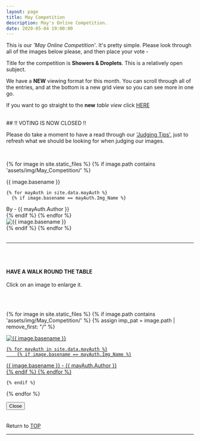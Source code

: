 ```yaml
---
layout: page
title: May Competition
description: May's Online Competition.
date: 2020-05-04 19:00:00
---
```



This is our _'May Online Competition'_. It's pretty simple. Please look through all of the images below please, and then place your vote - <!-- <a target="_blank" href="https://surveyhero.com/c/d3e7a72b">VOTE HERE</a>  -->


<p>Title for the competition is <strong>Showers &amp; Droplets</strong>. This is a relatively open subject.</p> 

<p>We have a <strong>NEW</strong> viewing format for this month. You can scroll through all of the entries, and at the bottom is a new grid view so you can see more in one go.</p>

If you want to go straight to the __new__ *table view* click <a href="#tableView">HERE</a>

<br>
## !! VOTING IS NOW CLOSED !!
<br>

<p>Please do take a moment to have a read through our <a href="{{ site.baseurl }}/Judging_Images/" target="_blank">'Judging Tips'</a>, just to refresh what we should be looking for when judging our images.</p> 



<br>

<!-- This loops through all the images in specified folder -->
{% for image in site.static_files %}
    {% if image.path contains 'assets/img/May_Competition/' %}
<div class="Number">{{ image.basename }}</div>

<!-- This runs and checks if there is a matching author in the file -->
    {% for mayAuth in site.data.mayAuth %}
      {% if image.basename == mayAuth.Img_Name %}
<div class="subName">By - {{ mayAuth.Author }}</div>
      {% endif %}
    {% endfor %}


<div>
    <img class="col three Comp_Img" src="{{ site.baseurl }}{{ image.path }}" alt="{{ image.basename }}">
</div>
    {% endif %}
{% endfor %}



<br>
<br>

<hr id="tableView">

<br>
<br>

<div class="col three caption">
    <h4>HAVE A WALK ROUND THE TABLE </h4>
    <p>Click on an image to enlarge it.</p>    
</div>

<br>
<br>


<!-- MASONARY GRID -->
<div class="full-width">
	<div class="grid">

{% for image in site.static_files %}
    {% if image.path contains 'assets/img/May_Competition/' %}
        {% assign imp_pat = image.path | remove_first: "/" %}
<div class="grid__item" data-size="1280x1280">  
    <a href="{{ site.baseurl }}{{ image.path }}" class="img-wrap" alt="{{ image.basename }}">
        <img src="{{ site.baseurl }}{{ image.path }}" alt="{{ image.basename }}" />

    {% for mayAuth in site.data.mayAuth %}
        {% if image.basename == mayAuth.Img_Name %}
<div class="description description--grid">{{ image.basename }} - {{ mayAuth.Author }}</div>
        {% endif %}
    {% endfor %}

</a>
</div>

    {% endif %}
{% endfor %}
	</div>

<!-- /grid -->
<div class="preview">
	<button class="action action--close"><i class="fa fa-times"></i><span class="text-hidden">Close</span></button>
	<div class="description description--preview"></div>
</div>
</div>
<!-- MASONARY GRID END -->

<br>
<br>

<div class="col three caption">
    Return to <a href="#top">TOP</a>
</div>

<hr>





